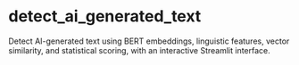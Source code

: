 # detect_ai_generated_text
Detect AI-generated text using BERT embeddings, linguistic features, vector similarity, and statistical scoring, with an interactive Streamlit interface.
